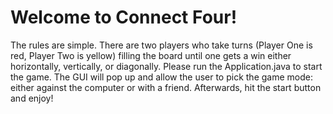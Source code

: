 # Welcome to Connect Four!


The rules are simple. There are two players who take turns (Player One is red, Player Two is yellow)
filling the board until one gets a win either horizontally, vertically, or diagonally. Please run the Application.java to start the game.
The GUI will pop up and allow the user to pick the game mode: either against the computer or with a friend. Afterwards, hit the start button and enjoy!



